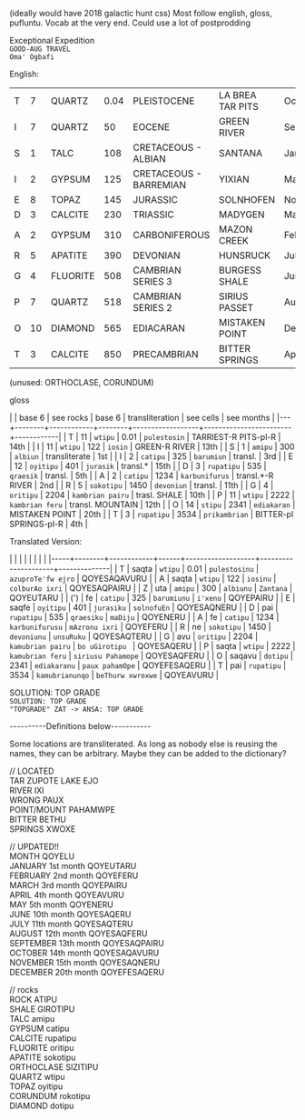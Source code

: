 (ideally would have 2018 galactic hunt css)
Most follow english, gloss, pufluntu. Vocab at the very end. Could use a lot of postprodding

Exceptional Expedition  
`GOOD-AUG TRAVEL`  
`Oma' Ogbafi`  

English:

|   | |  | | |  |  |
|---|----|----------|------|------------------------|------------------|-----------|
| T | 7  | QUARTZ   | 0.04 | PLEISTOCENE            | LA BREA TAR PITS | October   |
| I | 7  | QUARTZ   | 50   | EOCENE                 | GREEN RIVER      | September |
| S | 1  | TALC     | 108  | CRETACEOUS - ALBIAN    | SANTANA          | January   |
| I | 2  | GYPSUM   | 125  | CRETACEOUS - BARREMIAN | YIXIAN           | March     |
| E | 8  | TOPAZ    | 145  | JURASSIC               | SOLNHOFEN        | November  |
| D | 3  | CALCITE  | 230  | TRIASSIC               | MADYGEN          | May       |
| A | 2  | GYPSUM   | 310  | CARBONIFEROUS          | MAZON CREEK      | February  |
| R | 5  | APATITE  | 390  | DEVONIAN               | HUNSRUCK         | July      |
| G | 4  | FLUORITE | 508  | CAMBRIAN SERIES 3      | BURGESS SHALE    | June      |
| P | 7  | QUARTZ   | 518  | CAMBRIAN SERIES 2      | SIRIUS PASSET    | August    |
| O | 10 | DIAMOND  | 565  | EDIACARAN              | MISTAKEN POINT   | December  |
| T | 3  | CALCITE  | 850  | PRECAMBRIAN            | BITTER SPRINGS   | April     |

(unused: ORTHOCLASE, CORUNDUM)

gloss

|   | base 6 | see rocks  | base 6 | transliteration  | see cells              | see months |
|---+--------+------------+--------+------------------+------------------------+------------|
| T |     11 | `wtipu`    |   0.01 | `pulestosin`     | TARRIEST-R PITS-pl-R   | 14th       |
| I |     11 | `wtipu`    |    122 | `iosin`          | GREEN-R RIVER          | 13th       |
| S |      1 | `amipu`    |    300 | `albiun`         | transliterate          | 1st        |
| I |      2 | `catipu`   |    325 | `barumiun`       | transl.                | 3rd        |
| E |     12 | `oyitipu`  |    401 | `jurasik`        | transl.*               | 15th       |
| D |      3 | `rupatipu` |    535 | `qraesik`        | transl.                | 5th        |
| A |      2 | `catipu`   |   1234 | `karbunifurus`   | transl.*-R  RIVER      | 2nd        |
| R |      5 | `sokotipu` |   1450 | `devoniun`       | transl.                | 11th       |
| G |      4 | `oritipu`  |   2204 | `kambrian pairu` | trasl. SHALE           | 10th       |
| P |     11 | `wtipu`    |   2222 | `kambrian feru`  | transl. MOUNTAIN       | 12th       |
| O |     14 | `stipu`    |   2341 | `ediakaran`      | MISTAKEN POINT         | 20th       |
| T |      3 | `rupatipu` |   3534 | `prikambrian`    | BITTER-pl SPRINGS-pl-R | 4th        |


Translated Version:

|     |        |            |      |                   |                     |              |
|-----+--------+------------+------+-------------------+---------------------+--------------|
| T   | saqta  | `wtipu`    | 0.01 | `pulestosinu`     | `azuproTe'fw ejro`  | QOYESAQAVURU |
| A   | saqta  | `wtipu`    |  122 | `iosinu`          | `colburAo ixri`     | QOYESAQPAIRU |
| Z   | uta    | `amipu`    |  300 | `albiunu`         | `Zantana`           | QOYEUTARU    |
| (') | fe     | `catipu`   |  325 | `barumiunu`       | `i'xenu`            | QOYEPAIRU    |
| E   | saqfe  | `oyitipu`  |  401 | `jurasiku`        | `solnofuEn`         | QOYESAQNERU  |
| D   | pai    | `rupatipu` |  535 | `qraesiku`        | `maDiju`            | QOYENERU     |
| A   | fe     | `catipu`   | 1234 | `karbunifurusu`   | `mAzronu ixri`      | QOYEFERU     |
| R   | ne     | `sokotipu` | 1450 | `devoniunu`       | `unsuRuku`          | QOYESAQTERU  |
| G   | avu    | `oritipu`  | 2204 | `kamubrian pairu` | `bo uGirotipu `     | QOYESAQERU   |
| P   | saqta  | `wtipu`    | 2222 | `kamubrian feru`  | `siriusu Pahamope`  | QOYESAQFERU  |
| O   | saqavu | `dotipu`   | 2341 | `ediakaranu`      | `paux pahamOpe`     | QOYEFESAQERU |
| T   | pai    | `rupatipu` | 3534 | `kamubrianunqo`   | `beThurw xwroxwe`   | QOYEAVURU    |


SOLUTION: TOP GRADE  
`SOLUTION: TOP GRADE`  
`"TOPGRADE" ZAT -> ANSA: TOP GRADE`  

----------Definitions below-----------

Some locations are transliterated. As long as nobody else is reusing the names,
they can be arbitrary. Maybe they can be added to the dictionary?

// LOCATED  
TAR	 ZUPOTE 
LAKE	 EJO  
RIVER	 IXI  
WRONG    PAUX   
POINT/MOUNT PAHAMWPE  
BITTER	 BETHU  
SPRINGS	 XWOXE  

// UPDATED!!  
MONTH      QOYELU  
JANUARY    1st month QOYEUTARU  
FEBRUARY   2nd month QOYEFERU  
MARCH      3rd month QOYEPAIRU  
APRIL      4th month QOYEAVURU  
MAY        5th month QOYENERU  
JUNE       10th month QOYESAQERU  
JULY       11th month QOYESAQTERU  
AUGUST     12th month QOYESAQFERU  
SEPTEMBER  13th month QOYESAQPAIRU  
OCTOBER    14th month QOYESAQAVURU  
NOVEMBER   15th month QOYESAQNERU  
DECEMBER   20th month QOYEFESAQERU  

// rocks  
ROCK         ATIPU  
SHALE        GIROTIPU  
TALC         amipu  
GYPSUM       catipu  
CALCITE      rupatipu  
FLUORITE     oritipu  
APATITE      sokotipu  
ORTHOCLASE   SIZITIPU  
QUARTZ       wtipu  
TOPAZ        oyitipu  
CORUNDUM     rokotipu  
DIAMOND      dotipu  

